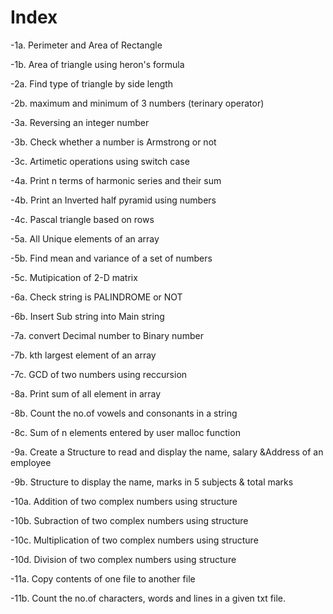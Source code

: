 # Index

-1a. Perimeter and Area of Rectangle

-1b. Area of triangle using heron's formula

-2a. Find type of triangle by side length

-2b. maximum and minimum of 3 numbers (terinary operator)

-3a. Reversing an integer number

-3b. Check whether a number is Armstrong or not

-3c. Artimetic operations using switch case

-4a. Print n terms of harmonic series and their sum

-4b. Print an Inverted half pyramid using numbers

-4c. Pascal triangle based on rows

-5a. All Unique elements of an array

-5b. Find mean and variance of a set of numbers

-5c. Mutipication of 2-D matrix

-6a. Check string is PALINDROME or NOT

-6b. Insert Sub string into Main string

-7a. convert Decimal number to Binary number

-7b. kth largest element of an array

-7c. GCD of two numbers using reccursion

-8a. Print sum of all element in array

-8b. Count the no.of vowels and consonants in a string

-8c. Sum of n elements entered by user malloc function

-9a. Create a Structure to read and display the name, salary &Address of an employee

-9b. Structure to display the name, marks in 5 subjects & total marks

-10a. Addition of two complex numbers using structure

-10b. Subraction of two complex numbers using structure

-10c. Multiplication of two complex numbers using structure

-10d. Division of two complex numbers using structure

-11a. Copy contents of one file to another file

-11b. Count the no.of characters, words and lines in a given txt file.
